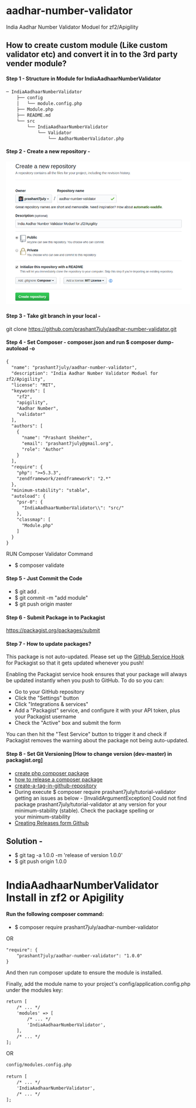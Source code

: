 # aadhar-number-validator
India Aadhar Number Validator Moduel for zf2/Apigility

## How to create custom module (Like custom validator etc) and convert it in to the 3rd party vender module?

#### Step 1 - Structure in Module for IndiaAadhaarNumberValidator
```
─ IndiaAadhaarNumberValidator
	├── config
	│   └── module.config.php
	├── Module.php
	├── README.md
	└── src
	    └── IndiaAadhaarNumberValidator
	        └── Validator
	            └── AadharNumberValidator.php
```

#### Step 2 - Create a new repository -
![Create a new repository](https://github.com/prashant7july/aadhar-number-validator/blob/master/images/create-a-new-repository.png)

#### Step 3 - Take git branch in your local -
git clone https://github.com/prashant7july/aadhar-number-validator.git

#### Step 4 - Set Composer - composer.json and run $ composer dump-autoload -o

```
{
  "name": "prashant7july/aadhar-number-validator",
  "description": "India Aadhar Number Validator Moduel for zf2/Apigility",
  "license": "MIT",
  "keywords": [
    "zf2",
    "apigility",
    "Aadhar Number",
    "validator"
  ],
  "authors": [
    {
      "name": "Prashant Shekher",
      "email": "prashant7july@gmail.org",
      "role": "Author"
    }
  ],
  "require": {
    "php": ">=5.3.3",
    "zendframework/zendframework": "2.*"
  },
  "minimum-stability": "stable",
  "autoload": {
    "psr-0": {
      "IndiaAadhaarNumberValidator\\": "src/"
    },
    "classmap": [
      "Module.php"
    ]
  }
}
```
RUN Composer Validator Command 
* $ composer validate

#### Step 5 - Just Commit the Code
* $ git add .
* $ git commit -m "add module"
* $ git push origin master

#### Step 6 - Submit Package in to Packagist
https://packagist.org/packages/submit

#### Step 7 - How to update packages?
This package is not auto-updated. Please set up the [GitHub Service Hook](https://packagist.org/about#how-to-update-packages) for Packagist so that it gets updated whenever you push!

Enabling the Packagist service hook ensures that your package will always be updated instantly when you push to GitHub.
To do so you can:

* Go to your GitHub repository
* Click the "Settings" button
* Click "Integrations & services"
* Add a "Packagist" service, and configure it with your API token, plus your Packagist username
* Check the "Active" box and submit the form

You can then hit the "Test Service" button to trigger it and check if Packagist removes the warning about the package not being auto-updated.

#### Step 8 - Set Git Versioning [How to change version (dev-master) in packagist.org]
* [create php composer package](http://jessesnet.com/development-notes/2015/create-php-composer-package/)
* [how to release a composer package](https://jameshfisher.com/2017/11/06/how-to-release-a-composer-package.html)
* [create-a-tag-in-github-repository](https://stackoverflow.com/questions/18216991/create-a-tag-in-github-repository)
* During execute $ composer require prashant7july/tutorial-validator getting an issues as below -
[InvalidArgumentException]
  Could not find package prashant7july/tutorial-validator at any version for your minimum-stability (stable). Check the package spelling or   
  your minimum-stability 
* [Creating Releases form Github](https://help.github.com/articles/creating-releases/)
## Solution - 
* $ git tag -a 1.0.0 -m 'release of version 1.0.0'
* $ git push origin 1.0.0

# IndiaAadhaarNumberValidator Install in zf2 or Apigility

#### Run the following composer command:
* $ composer require prashant7july/aadhar-number-validator

OR

```
"require": {
    "prashant7july/aadhar-number-validator": "1.0.0"
}
```
And then run composer update to ensure the module is installed.

Finally, add the module name to your project's config/application.config.php under the modules key:
```
return [
    /* ... */
    'modules' => [
        /* ... */
        'IndiaAadhaarNumberValidator',
    ],
    /* ... */
];
```
OR 

```
config/modules.config.php 

return [
    /* ... */
    'IndiaAadhaarNumberValidator',
    /* ... */
];
```
